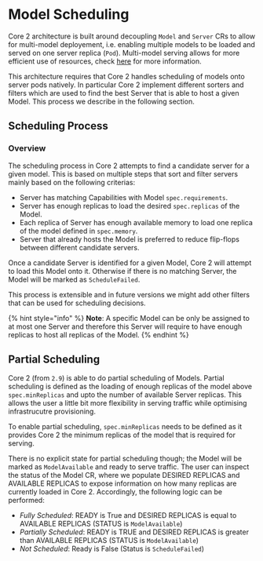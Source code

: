 # Model Scheduling

Core 2 architecture is built around decoupling `Model` and `Server` CRs to allow for multi-model deployement, 
i.e. enabling multiple models to be loaded and served on one server replica (`Pod`). Multi-model serving
allows for more efficient use of resources, check [here](mms.md) for more information.

This architecture requires that Core 2 handles scheduling of models onto server pods natively. In particular Core 2 implement different sorters and filters which are used to find the best Server that is able to host a given Model. This process we describe in the following section.

## Scheduling Process

### Overview

The scheduling process in Core 2 attempts to find a candidate server for a given model. This is based on multiple steps that sort and filter 
servers mainly based on the following criterias:

- Server has matching Capabilities with Model `spec.requirements`.
- Server has enough replicas to load the desired `spec.replicas` of the Model.
- Each replica of Server has enough available memory to load one replica of the model defined in `spec.memory`.
- Server that already hosts the Model is preferred to reduce flip-flops between different candidate servers.

Once a candidate Server is identified for a given Model, Core 2 will attempt to load this Model onto it. Otherwise if there is no matching Server, the Model will be marked as `ScheduleFailed`.

This process is extensible and in future versions we might add other filters that can be used for scheduling decisions.

{% hint style="info" %}
**Note**: A specific Model can be only be assigned to at most one Server and therefore this Server will require to have enough replicas to host all replicas of the Model.
{% endhint %}

## Partial Scheduling

Core 2 (from `2.9`) is able to do partial scheduling of Models. Partial scheduling is defined as the loading of enough replicas of the model above `spec.minReplicas` and upto the number of available Server replicas. This allows the user a little bit more flexibility in serving traffic while optimising infrastrucutre provisioning. 

To enable partial scheduling, `spec.minReplicas` needs to be defined as it provides Core 2 the minimum replicas of the model that is required for serving. 

There is no explicit state for partial scheduling though; the Model will be marked as `ModelAvailable` and ready to serve traffic. The user can inspect the status of the Model CR, where we populate DESIRED REPLICAS and AVAILABLE REPLICAS to expose information on how many replicas are currently loaded in Core 2. Accordingly, the following logic can be performed:

- *Fully Scheduled*: READY is True and DESIRED REPLICAS is equal to AVAILABLE REPLICAS (STATUS is `ModelAvailable`)
- *Partially Scheduled*: READY is TRUE and DESIRED REPLICAS is greater than AVAILABLE REPLICAS (STATUS is `ModelAvailable`)
- *Not Scheduled*: Ready is False (Status is `ScheduleFailed`)

